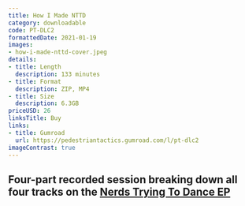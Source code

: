 ```yaml
---
title: How I Made NTTD
category: downloadable
code: PT-DLC2
formattedDate: 2021-01-19
images:
- how-i-made-nttd-cover.jpeg
details:
- title: Length
  description: 133 minutes
- title: Format
  description: ZIP, MP4
- title: Size
  description: 6.3GB
priceUSD: 26
linksTitle: Buy
links:
- title: Gumroad
  url: https://pedestriantactics.gumroad.com/l/pt-dlc2
imageContrast: true
---
```


## Four-part recorded session breaking down all four tracks on the [Nerds Trying To Dance EP](pt-a10)